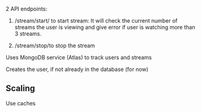 2 API endpoints:

1. /stream/start/<userID> to start stream: It will check the current number of streams the user is viewing and give error if user is watching more than 3 streams.

2. /stream/stop/<userID>to stop the stream

Uses MongoDB service (Atlas) to track users and streams

Creates the user, if not already in the database (for now)

## Scaling

Use caches